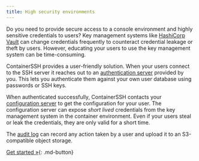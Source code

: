 ```yaml
---
title: High security environments
---
```


Do you need to provide secure access to a console environment and highly sensitive credentials to users? Key management systems like [HashiCorp Vault](https://www.vaultproject.io/) can change credentials frequently to counteract credential leakage or theft by users. However, educating your users to use the key management system can be time-consuming. 

ContainerSSH provides a user-friendly solution. When your users connect to the SSH server it reaches out to an [authentication server](../reference/auth.md) provided by you. This lets you authenticate them against your own user database using passwords or SSH keys.

When authenticated successfully, ContainerSSH contacts your [configuration server](../reference/configserver.md) to get the configuration for your user. The configuration server can expose *short lived* credentials from the key management system in the container environment. Even if your users steal or leak the credentials, they are only valid for a short time.

The [audit log](../reference/audit.md) can record any action taken by a user and upload it to an S3-compatible object storage.

[Get started »](../getting-started/index.md){: .md-button}